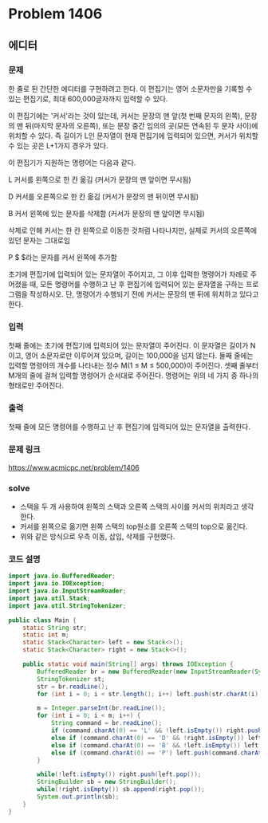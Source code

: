 # Problem 1406

## 에디터

### 문제
한 줄로 된 간단한 에디터를 구현하려고 한다. 이 편집기는 영어 소문자만을 기록할 수 있는 편집기로, 최대 600,000글자까지 입력할 수 있다.

이 편집기에는 '커서'라는 것이 있는데, 커서는 문장의 맨 앞(첫 번째 문자의 왼쪽), 문장의 맨 뒤(마지막 문자의 오른쪽), 또는 문장 중간 임의의 곳(모든 연속된 두 문자 사이)에 위치할 수 있다. 즉 길이가 L인 문자열이 현재 편집기에 입력되어 있으면, 커서가 위치할 수 있는 곳은 L+1가지 경우가 있다.

이 편집기가 지원하는 명령어는 다음과 같다.

L	커서를 왼쪽으로 한 칸 옮김 (커서가 문장의 맨 앞이면 무시됨)

D	커서를 오른쪽으로 한 칸 옮김 (커서가 문장의 맨 뒤이면 무시됨)

B	커서 왼쪽에 있는 문자를 삭제함 (커서가 문장의 맨 앞이면 무시됨)

삭제로 인해 커서는 한 칸 왼쪽으로 이동한 것처럼 나타나지만, 실제로 커서의 오른쪽에 있던 문자는 그대로임

P $	$라는 문자를 커서 왼쪽에 추가함

초기에 편집기에 입력되어 있는 문자열이 주어지고, 그 이후 입력한 명령어가 차례로 주어졌을 때, 모든 명령어를 수행하고 난 후 편집기에 입력되어 있는 문자열을 구하는 프로그램을 작성하시오. 단, 명령어가 수행되기 전에 커서는 문장의 맨 뒤에 위치하고 있다고 한다.

### 입력
첫째 줄에는 초기에 편집기에 입력되어 있는 문자열이 주어진다. 이 문자열은 길이가 N이고, 영어 소문자로만 이루어져 있으며, 길이는 100,000을 넘지 않는다. 둘째 줄에는 입력할 명령어의 개수를 나타내는 정수 M(1 ≤ M ≤ 500,000)이 주어진다. 셋째 줄부터 M개의 줄에 걸쳐 입력할 명령어가 순서대로 주어진다. 명령어는 위의 네 가지 중 하나의 형태로만 주어진다.

### 출력
첫째 줄에 모든 명령어를 수행하고 난 후 편집기에 입력되어 있는 문자열을 출력한다.

### 문제 링크
<https://www.acmicpc.net/problem/1406>


### solve
- 스택을 두 개 사용하여 왼쪽의 스택과 오른쪽 스택의 사이를 커서의 위치라고 생각한다.
- 커서를 왼쪽으로 옮기면 왼쪽 스택의 top원소를 오른쪽 스택의 top으로 옮긴다.
- 위와 같은 방식으로 우측 이동, 삽입, 삭제를 구현했다.

### 코드 설명
```java
import java.io.BufferedReader;
import java.io.IOException;
import java.io.InputStreamReader;
import java.util.Stack;
import java.util.StringTokenizer;

public class Main {
    static String str;
    static int m;
    static Stack<Character> left = new Stack<>();
    static Stack<Character> right = new Stack<>();

    public static void main(String[] args) throws IOException {
        BufferedReader br = new BufferedReader(new InputStreamReader(System.in));
        StringTokenizer st;
        str = br.readLine();
        for (int i = 0; i < str.length(); i++) left.push(str.charAt(i));

        m = Integer.parseInt(br.readLine());
        for (int i = 0; i < m; i++) {
            String command = br.readLine();
            if (command.charAt(0) == 'L' && !left.isEmpty()) right.push(left.pop());
            else if (command.charAt(0) == 'D' && !right.isEmpty()) left.push(right.pop());
            else if (command.charAt(0) == 'B' && !left.isEmpty()) left.pop();
            else if (command.charAt(0) == 'P') left.push(command.charAt(2));
        }

        while(!left.isEmpty()) right.push(left.pop());
        StringBuilder sb = new StringBuilder();
        while(!right.isEmpty()) sb.append(right.pop());
        System.out.println(sb);
    }
}
```
